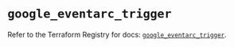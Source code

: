 # `google_eventarc_trigger`

Refer to the Terraform Registry for docs: [`google_eventarc_trigger`](https://registry.terraform.io/providers/hashicorp/google/6.43.0/docs/resources/eventarc_trigger).
